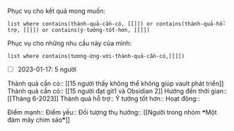 Phục vụ cho kết quả mong muốn:
```dataview
list where contains(thành-quả-cần-có, [[]]) or contains(thành-quả-hỗ-trợ, [[]]) or contains(ý-tưởng-tốt-hơn, [[]]) 
```
Phục vụ cho những nhu cầu này của mình:
```dataview
list where contains(tương-ứng-với-thành-quả-cần-có,[[]])
```
- [ ] 2023-01-17: 5 người

Thành quả cần có:: [[15 người thấy không thể không giúp vault phát triển]]
Thành quả cần có:: [[15 người đạt git1 và Obsidian 2]]
Hướng đến thời gian:: [[Tháng 6-2023]]
Thành quả hỗ trợ::
Ý tưởng tốt hơn::
Hoạt động::

Điểm mạnh::
Điểm yếu::
Đối tượng thụ hưởng:: [[Người trong nhóm ❝Một đám mây chim sáo❞]]
